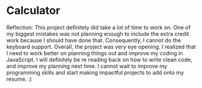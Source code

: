# Calculator

Reflection: This project definitely did take a lot of time to work on.
One of my biggest mistakes was not planning enough to include the extra
credit work because I should have done that. Consequently, I cannot do
the keyboard support. Overall, the project was very eye opening. I realized
that I need to work better on planning things out and improve my coding in
JavaScript. I will definitely be re reading back on how to write clean code,
and improve my planning next time. I cannot wait to improve my programming
skills and start making impactful projects to add onto my resume. :)
